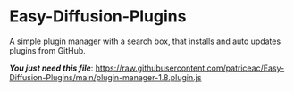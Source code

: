 # Easy-Diffusion-Plugins
A simple plugin manager with a search box, that installs and auto updates plugins from GitHub.

***You just need this file***: https://raw.githubusercontent.com/patriceac/Easy-Diffusion-Plugins/main/plugin-manager-1.8.plugin.js
